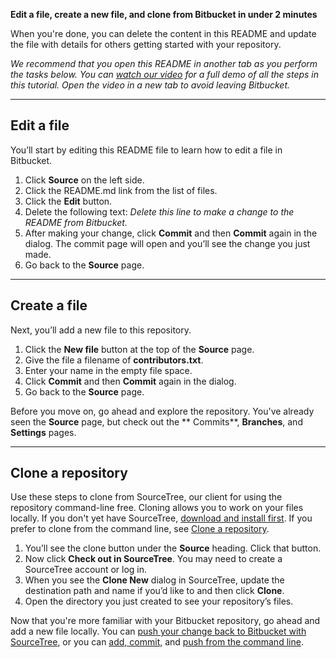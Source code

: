 **Edit a file, create a new file, and clone from Bitbucket in under 2 minutes**

When you're done, you can delete the content in this README and update the file with details for others getting started
with your repository.

*We recommend that you open this README in another tab as you perform the tasks below. You
can [watch our video](https://youtu.be/0ocf7u76WSo) for a full demo of all the steps in this tutorial. Open the video in
a new tab to avoid leaving Bitbucket.*

---

## Edit a file

You’ll start by editing this README file to learn how to edit a file in Bitbucket.

1. Click **Source** on the left side.
2. Click the README.md link from the list of files.
3. Click the **Edit** button.
4. Delete the following text: *Delete this line to make a change to the README from Bitbucket.*
5. After making your change, click **Commit** and then **Commit** again in the dialog. The commit page will open and
   you’ll see the change you just made.
6. Go back to the **Source** page.

---

## Create a file

Next, you’ll add a new file to this repository.

1. Click the **New file** button at the top of the **Source** page.
2. Give the file a filename of **contributors.txt**.
3. Enter your name in the empty file space.
4. Click **Commit** and then **Commit** again in the dialog.
5. Go back to the **Source** page.

Before you move on, go ahead and explore the repository. You've already seen the **Source** page, but check out the **
Commits**, **Branches**, and **Settings** pages.

---

## Clone a repository

Use these steps to clone from SourceTree, our client for using the repository command-line free. Cloning allows you to
work on your files locally. If you don't yet have
SourceTree, [download and install first](https://www.sourcetreeapp.com/). If you prefer to clone from the command line,
see [Clone a repository](https://confluence.atlassian.com/x/4whODQ).

1. You’ll see the clone button under the **Source** heading. Click that button.
2. Now click **Check out in SourceTree**. You may need to create a SourceTree account or log in.
3. When you see the **Clone New** dialog in SourceTree, update the destination path and name if you’d like to and then
   click **Clone**.
4. Open the directory you just created to see your repository’s files.

Now that you're more familiar with your Bitbucket repository, go ahead and add a new file locally. You
can [push your change back to Bitbucket with SourceTree](https://confluence.atlassian.com/x/iqyBMg), or you
can [add, commit,](https://confluence.atlassian.com/x/8QhODQ)
and [push from the command line](https://confluence.atlassian.com/x/NQ0zDQ).
